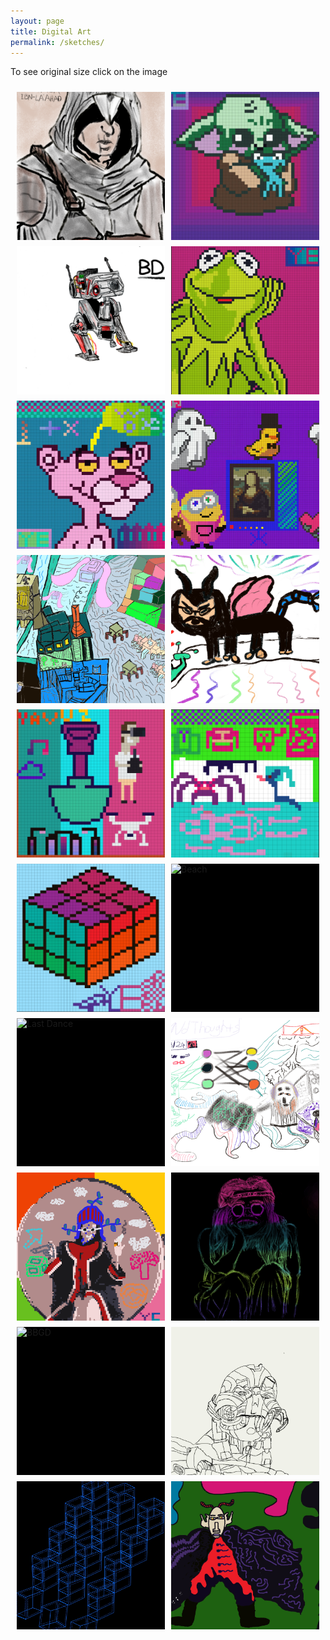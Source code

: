 ```yaml
---
layout: page
title: Digital Art
permalink: /sketches/
---
```


<!-- Include color palette -->
<link rel="stylesheet" href="D:\github\yavuzcodiin.github.io\_sass\gradient_colors.scss">
<link rel="stylesheet" href="D:\github\yavuzcodiin.github.io\_sass\base_colors.scss">
<!-- Include color palette -->

<p class="gradient-text_8">To see original size click on the image</p>

<div class="art-gallery">
    <div class="art-item"><img src="/images/sketch-library/altair.png" alt="Altair" onclick="openLightbox('/images/sketch-library/altair.png')"></div>
    <div class="art-item"><img src="/images/sketch-library/baby_yoda.jpg" alt="Baby Yoda" onclick="openLightbox('/images/sketch-library/baby_yoda.jpg')"></div>
    <div class="art-item"><img src="/images/sketch-library/bd-1.png" alt="BD-1" onclick="openLightbox('/images/sketch-library/bd-1.png')"></div>
    <div class="art-item"><img src="/images/sketch-library/muppet.jpg" alt="Muppet" onclick="openLightbox('/images/sketch-library/muppet.jpg')"></div>
    <div class="art-item"><img src="/images/sketch-library/pink_panther.jpg" alt="Pink Panther" onclick="openLightbox('/images/sketch-library/pink_panther.jpg')"></div>
    <div class="art-item"><img src="/images/sketch-library/pixel_dream.jpg" alt="Pixel Dream" onclick="openLightbox('/images/sketch-library/pixel_dream.jpg')"></div>
    <div class="art-item"><img src="/images/sketch-library/city.jpg" alt="Pixel Dream" onclick="openLightbox('/images/sketch-library/city.jpg')"></div>
    <div class="art-item"><img src="/images/sketch-library/creepy_lion.jpg" alt="Pixel Dream" onclick="openLightbox('/images/sketch-library/creepy_lion.jpg')"></div>
    <div class="art-item"><img src="/images/sketch-library/pixel_drone.jpeg" alt="Pixel Drone" onclick="openLightbox('/images/sketch-library/pixel_drone.jpeg')"></div>
    <div class="art-item"><img src="/images/sketch-library/pixel_jungle.jpeg" alt="Pixel Jungle" onclick="openLightbox('/images/sketch-library/pixel_jungle.jpeg')"></div>
    <div class="art-item"><img src="/images/sketch-library/pixel_cube.jpeg" alt="Pixel Cube" onclick="openLightbox('/images/sketch-library/pixel_cube.jpeg')"></div>
    <div class="art-item"><img src="/images/sketch-library/beach.png" alt="Beach" onclick="openLightbox('/images/sketch-library/beach.png')"></div>
    <div class="art-item"><img src="/images/sketch-library/last_dance.png" alt="Last Dance" onclick="openLightbox('/images/sketch-library/last_dance.png')"></div>
    <div class="art-item"><img src="/images/sketch-library/random_thoughts.png" alt="Random Thoughts" onclick="openLightbox('/images/sketch-library/random_thoughts.png')"></div>
    <div class="art-item"><img src="/images/sketch-library/blue_knight.png" alt="Blue Knight" onclick="openLightbox('/images/sketch-library/blue_knight.png')"></div>
    <div class="art-item"><img src="/images/sketch-library/back_to_black.png" alt="Back to Black" onclick="openLightbox('/images/sketch-library/back_to_black.png')"></div>
    <div class="art-item"><img src="/images/sketch-library/bbgd.png" alt="BBGD" onclick="openLightbox('/images/sketch-library/bbgd.png')"></div>
    <div class="art-item"><img src="/images/sketch-library/ultron.jpg" alt="Ultron" onclick="openLightbox('/images/sketch-library/ultron.jpg')"></div>
    <div class="art-item"><img src="/images/sketch-library/cube.jpg" alt="Blue Cube" onclick="openLightbox('/images/sketch-library/cube.jpg')"></div>
    <div class="art-item"><img src="/images/sketch-library/conquerer.jpg" alt="Conquerer" onclick="openLightbox('/images/sketch-library/conquerer.jpg')"></div>


</div>

<!-- Lightbox Container -->
<div id="lightbox" class="lightbox" onclick="closeLightbox()">
    <span class="close">&times;</span>
    <img class="lightbox-content" id="lightbox-img">
</div>

<style>
.art-gallery {
    display: grid;
    grid-template-columns: repeat(auto-fit, minmax(200px, 1fr)); /* Increased minmax value to make images larger */
    gap: 10px;
    max-width: 100%;
    padding: 10px;
    box-sizing: border-box;
}

.art-item {
    position: relative;
    overflow: hidden;
    background-color: #000;
    display: flex;
    align-items: center;
    justify-content: center;
    padding-top: 100%; /* This creates a square container */
}

.art-item img {
    position: absolute;
    top: 0;
    left: 0;
    width: 100%;
    height: 100%;
    object-fit: cover; /* Ensures the image covers the container */
    cursor: pointer;
}

/* Lightbox styles */
.lightbox {
    display: none; /* Hidden by default */
    position: fixed;
    z-index: 1000;
    left: 0;
    top: 0;
    width: 100%;
    height: 100%;
    overflow: auto;
    background-color: rgba(0,0,0,0.9);
    justify-content: center;
    align-items: center;
}

.lightbox-content {
    max-width: 90%;
    max-height: 90%;
}

.close {
    position: absolute;
    top: 10px;
    right: 25px;
    color: #fff;
    font-size: 35px;
    font-weight: bold;
    transition: 0.3s;
}

.close:hover,
.close:focus {
    color: #bbb;
    text-decoration: none;
    cursor: pointer;
}
</style>

<script>
document.addEventListener("DOMContentLoaded", function() {
    var lightbox = document.getElementById('lightbox');
    var lightboxImg = document.getElementById('lightbox-img');

    function openLightbox(src) {
        lightbox.style.display = 'flex';  // Show the lightbox
        lightboxImg.src = src;
    }

    function closeLightbox() {
        lightbox.style.display = 'none';  // Hide the lightbox
    }

    window.openLightbox = openLightbox;
    window.closeLightbox = closeLightbox;

    // Ensure the lightbox is hidden on page load
    closeLightbox();
});
</script>
